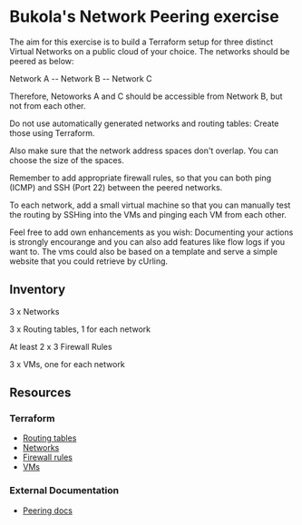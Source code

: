 # Bukola's Network Peering exercise

The aim for this exercise is to build a Terraform setup for three distinct Virtual Networks on a public cloud of your choice.
The networks should be peered as below:

Network A -- Network B -- Network C

Therefore, Netoworks A and C should be accessible from Network B, but not from each other.

Do not use automatically generated networks and routing tables: Create those using Terraform.

Also make sure that the network address spaces don't overlap. You can choose the size of the spaces.

Remember to add appropriate firewall rules, so that you can both ping (ICMP) and SSH (Port 22) between the peered networks.

To each network, add a small virtual machine so that you can manually test the routing by SSHing into the VMs and pinging each VM from each other.

Feel free to add own enhancements as you wish: Documenting your actions is strongly encourange and you can also add features like flow logs if you want to. The vms could also be based on a template and serve a simple website that you could retrieve by cUrling.

## Inventory

3 x Networks

3 x Routing tables, 1 for each network

At least 2 x 3 Firewall Rules

3 x VMs, one for each network

## Resources

### Terraform
- [Routing tables](https://registry.terraform.io/providers/hashicorp/azurerm/latest/docs/resources/route_table)
- [Networks](https://registry.terraform.io/providers/hashicorp/azurerm/latest/docs/resources/virtual_network)
- [Firewall rules](https://registry.terraform.io/providers/hashicorp/azurerm/latest/docs/resources/network_security_group)
- [VMs](https://registry.terraform.io/providers/hashicorp/azurerm/latest/docs/resources/linux_virtual_machine)

### External Documentation

- [Peering docs](https://learn.microsoft.com/en-us/azure/virtual-network/virtual-network-peering-overview)
